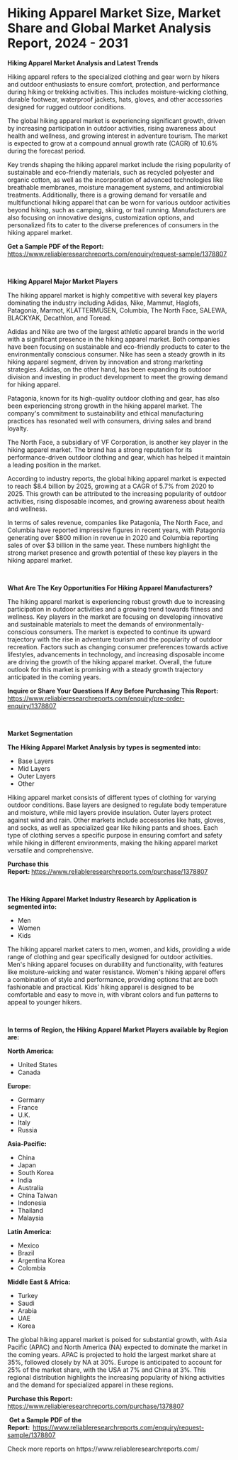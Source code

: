 <p><h1>Hiking Apparel Market Size, Market Share and Global Market Analysis Report, 2024 - 2031</h1></p><p><strong>Hiking Apparel Market Analysis and Latest Trends</strong></p>
<p><p>Hiking apparel refers to the specialized clothing and gear worn by hikers and outdoor enthusiasts to ensure comfort, protection, and performance during hiking or trekking activities. This includes moisture-wicking clothing, durable footwear, waterproof jackets, hats, gloves, and other accessories designed for rugged outdoor conditions.</p><p>The global hiking apparel market is experiencing significant growth, driven by increasing participation in outdoor activities, rising awareness about health and wellness, and growing interest in adventure tourism. The market is expected to grow at a compound annual growth rate (CAGR) of 10.6% during the forecast period.</p><p>Key trends shaping the hiking apparel market include the rising popularity of sustainable and eco-friendly materials, such as recycled polyester and organic cotton, as well as the incorporation of advanced technologies like breathable membranes, moisture management systems, and antimicrobial treatments. Additionally, there is a growing demand for versatile and multifunctional hiking apparel that can be worn for various outdoor activities beyond hiking, such as camping, skiing, or trail running. Manufacturers are also focusing on innovative designs, customization options, and personalized fits to cater to the diverse preferences of consumers in the hiking apparel market.</p></p>
<p><strong>Get a Sample PDF of the Report:&nbsp;</strong> <a href="https://www.reliableresearchreports.com/enquiry/request-sample/1378807">https://www.reliableresearchreports.com/enquiry/request-sample/1378807</a></p>
<p>&nbsp;</p>
<p><strong>Hiking Apparel Major Market Players</strong></p>
<p><p>The hiking apparel market is highly competitive with several key players dominating the industry including Adidas, Nike, Mammut, Haglofs, Patagonia, Marmot, KLATTERMUSEN, Columbia, The North Face, SALEWA, BLACKYAK, Decathlon, and Toread. </p><p>Adidas and Nike are two of the largest athletic apparel brands in the world with a significant presence in the hiking apparel market. Both companies have been focusing on sustainable and eco-friendly products to cater to the environmentally conscious consumer. Nike has seen a steady growth in its hiking apparel segment, driven by innovation and strong marketing strategies. Adidas, on the other hand, has been expanding its outdoor division and investing in product development to meet the growing demand for hiking apparel.</p><p>Patagonia, known for its high-quality outdoor clothing and gear, has also been experiencing strong growth in the hiking apparel market. The company's commitment to sustainability and ethical manufacturing practices has resonated well with consumers, driving sales and brand loyalty.</p><p>The North Face, a subsidiary of VF Corporation, is another key player in the hiking apparel market. The brand has a strong reputation for its performance-driven outdoor clothing and gear, which has helped it maintain a leading position in the market.</p><p>According to industry reports, the global hiking apparel market is expected to reach $8.4 billion by 2025, growing at a CAGR of 5.7% from 2020 to 2025. This growth can be attributed to the increasing popularity of outdoor activities, rising disposable incomes, and growing awareness about health and wellness.</p><p>In terms of sales revenue, companies like Patagonia, The North Face, and Columbia have reported impressive figures in recent years, with Patagonia generating over $800 million in revenue in 2020 and Columbia reporting sales of over $3 billion in the same year. These numbers highlight the strong market presence and growth potential of these key players in the hiking apparel market.</p></p>
<p>&nbsp;</p>
<p><strong>What Are The Key Opportunities For Hiking Apparel Manufacturers?</strong></p>
<p><p>The hiking apparel market is experiencing robust growth due to increasing participation in outdoor activities and a growing trend towards fitness and wellness. Key players in the market are focusing on developing innovative and sustainable materials to meet the demands of environmentally-conscious consumers. The market is expected to continue its upward trajectory with the rise in adventure tourism and the popularity of outdoor recreation. Factors such as changing consumer preferences towards active lifestyles, advancements in technology, and increasing disposable income are driving the growth of the hiking apparel market. Overall, the future outlook for this market is promising with a steady growth trajectory anticipated in the coming years.</p></p>
<p><strong>Inquire or Share Your Questions If Any Before Purchasing This Report:</strong> <a href="https://www.reliableresearchreports.com/enquiry/pre-order-enquiry/1378807">https://www.reliableresearchreports.com/enquiry/pre-order-enquiry/1378807</a></p>
<p>&nbsp;</p>
<p><strong>Market Segmentation</strong></p>
<p><strong>The Hiking Apparel Market Analysis by types is segmented into:</strong></p>
<p><ul><li>Base Layers</li><li>Mid Layers</li><li>Outer Layers</li><li>Other</li></ul></p>
<p><p>Hiking apparel market consists of different types of clothing for varying outdoor conditions. Base layers are designed to regulate body temperature and moisture, while mid layers provide insulation. Outer layers protect against wind and rain. Other markets include accessories like hats, gloves, and socks, as well as specialized gear like hiking pants and shoes. Each type of clothing serves a specific purpose in ensuring comfort and safety while hiking in different environments, making the hiking apparel market versatile and comprehensive.</p></p>
<p><strong>Purchase this Report:&nbsp;</strong><a href="https://www.reliableresearchreports.com/purchase/1378807">https://www.reliableresearchreports.com/purchase/1378807</a></p>
<p>&nbsp;</p>
<p><strong>The Hiking Apparel Market Industry Research by Application is segmented into:</strong></p>
<p><ul><li>Men</li><li>Women</li><li>Kids</li></ul></p>
<p><p>The hiking apparel market caters to men, women, and kids, providing a wide range of clothing and gear specifically designed for outdoor activities. Men's hiking apparel focuses on durability and functionality, with features like moisture-wicking and water resistance. Women's hiking apparel offers a combination of style and performance, providing options that are both fashionable and practical. Kids' hiking apparel is designed to be comfortable and easy to move in, with vibrant colors and fun patterns to appeal to younger hikers.</p></p>
<p>&nbsp;</p>
<p><strong>In terms of Region, the Hiking Apparel Market Players available by Region are:</strong></p>
<p>
    <p> <strong> North America: </strong>
        <ul>
            <li>United States</li>
            <li>Canada</li>
        </ul>
        </p> 
    <p> <strong> Europe: </strong>
        <ul>
            <li>Germany</li>
            <li>France</li>
            <li>U.K.</li>
            <li>Italy</li>
            <li>Russia</li>
        </ul>
        </p> 
    <p> <strong> Asia-Pacific: </strong>
        <ul>
            <li>China</li>
            <li>Japan</li>
            <li>South Korea</li>
            <li>India</li>
            <li>Australia</li>
            <li>China Taiwan</li>
            <li>Indonesia</li>
            <li>Thailand</li>
            <li>Malaysia</li>
        </ul>
        </p> 
    <p> <strong> Latin America: </strong>
        <ul>
            <li>Mexico</li>
            <li>Brazil</li>
            <li>Argentina Korea</li>
            <li>Colombia</li>
        </ul>
        </p> 
    <p> <strong> Middle East & Africa: </strong>
        <ul>
            <li>Turkey</li>
            <li>Saudi</li>
            <li>Arabia</li>
            <li>UAE</li>
            <li>Korea</li>
        </ul>
    </p>
    </p>
<p><p>The global hiking apparel market is poised for substantial growth, with Asia Pacific (APAC) and North America (NA) expected to dominate the market in the coming years. APAC is projected to hold the largest market share at 35%, followed closely by NA at 30%. Europe is anticipated to account for 25% of the market share, with the USA at 7% and China at 3%. This regional distribution highlights the increasing popularity of hiking activities and the demand for specialized apparel in these regions.</p></p>
<p><strong>Purchase this Report: </strong><a href="https://www.reliableresearchreports.com/purchase/1378807">https://www.reliableresearchreports.com/purchase/1378807</a></p>
<p>&nbsp;<strong>Get a Sample PDF of the Report:&nbsp;&nbsp;</strong><a href="https://www.reliableresearchreports.com/enquiry/request-sample/1378807">https://www.reliableresearchreports.com/enquiry/request-sample/1378807</a></p>
<p><strong></strong></p>
<p>Check more reports on https://www.reliableresearchreports.com/</p>